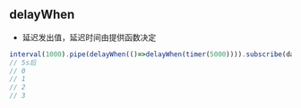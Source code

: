 ## delayWhen
- 延迟发出值，延迟时间由提供函数决定
```js
interval(1000).pipe(delayWhen(()=>delayWhen(timer(5000)))).subscribe(data=>console.log(data))
// 5s后
// 0
// 1
// 2
// 3
```